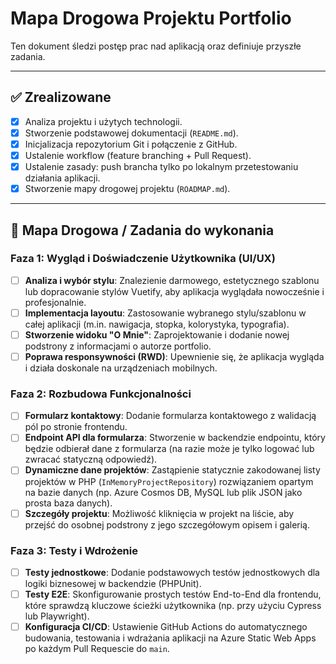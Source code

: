 # Mapa Drogowa Projektu Portfolio

Ten dokument śledzi postęp prac nad aplikacją oraz definiuje przyszłe zadania.

---

## ✅ Zrealizowane

- [x] Analiza projektu i użytych technologii.
- [x] Stworzenie podstawowej dokumentacji (`README.md`).
- [x] Inicjalizacja repozytorium Git i połączenie z GitHub.
- [x] Ustalenie workflow (feature branching + Pull Request).
- [x] Ustalenie zasady: push brancha tylko po lokalnym przetestowaniu działania aplikacji.
- [x] Stworzenie mapy drogowej projektu (`ROADMAP.md`).

---

## 🚀 Mapa Drogowa / Zadania do wykonania

### Faza 1: Wygląd i Doświadczenie Użytkownika (UI/UX)

- [ ] **Analiza i wybór stylu**: Znalezienie darmowego, estetycznego szablonu lub dopracowanie stylów Vuetify, aby aplikacja wyglądała nowocześnie i profesjonalnie.
- [ ] **Implementacja layoutu**: Zastosowanie wybranego stylu/szablonu w całej aplikacji (m.in. nawigacja, stopka, kolorystyka, typografia).
- [ ] **Stworzenie widoku "O Mnie"**: Zaprojektowanie i dodanie nowej podstrony z informacjami o autorze portfolio.
- [ ] **Poprawa responsywności (RWD)**: Upewnienie się, że aplikacja wygląda i działa doskonale na urządzeniach mobilnych.

### Faza 2: Rozbudowa Funkcjonalności

- [ ] **Formularz kontaktowy**: Dodanie formularza kontaktowego z walidacją pól po stronie frontendu.
- [ ] **Endpoint API dla formularza**: Stworzenie w backendzie endpointu, który będzie odbierał dane z formularza (na razie może je tylko logować lub zwracać statyczną odpowiedź).
- [ ] **Dynamiczne dane projektów**: Zastąpienie statycznie zakodowanej listy projektów w PHP (`InMemoryProjectRepository`) rozwiązaniem opartym na bazie danych (np. Azure Cosmos DB, MySQL lub plik JSON jako prosta baza danych).
- [ ] **Szczegóły projektu**: Możliwość kliknięcia w projekt na liście, aby przejść do osobnej podstrony z jego szczegółowym opisem i galerią.

### Faza 3: Testy i Wdrożenie

- [ ] **Testy jednostkowe**: Dodanie podstawowych testów jednostkowych dla logiki biznesowej w backendzie (PHPUnit).
- [ ] **Testy E2E**: Skonfigurowanie prostych testów End-to-End dla frontendu, które sprawdzą kluczowe ścieżki użytkownika (np. przy użyciu Cypress lub Playwright).
- [ ] **Konfiguracja CI/CD**: Ustawienie GitHub Actions do automatycznego budowania, testowania i wdrażania aplikacji na Azure Static Web Apps po każdym Pull Requescie do `main`.
